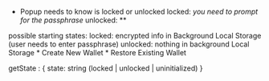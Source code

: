 

- Popup needs to know is locked or unlocked
    locked: *you need to prompt for the passphrase*
    unlocked: **
    
    
    
possible starting states:
   locked: encrypted info in Background Local Storage (user needs to enter passphrase)
   unlocked: nothing in background Local Storage
        * Create New Wallet
        * Restore Existing Wallet

    
getState : {
    state: string (locked | unlocked | uninitialized)
}